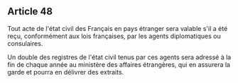 Article 48
----
Tout acte de l'état civil des Français en pays étranger sera valable s'il a été
reçu, conformément aux lois françaises, par les agents diplomatiques ou
consulaires.

Un double des registres de l'état civil tenus par ces agents sera adressé à la
fin de chaque année au ministère des affaires étrangères, qui en assurera la
garde et pourra en délivrer des extraits.
